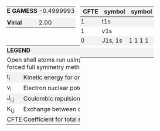 <div class="grid-wrapper" id="integrals-table-1">

<div id="table1">

|              |            |
| ------------ | ---------- |
| **E GAMESS** | -0.4999993 |
|              |            |
| **Virial**   | 2.00       |

<table style="margin-top: 3rem">
<tr>
  <td colspan="2">
    <b>LEGEND</b>
  </td>
</tr>
<tr>
  <td colspan="2">
    Open shell atoms run using a <br>forced full symmetry method in GAMESS
  </td>
</tr>
<tr>
  <td>t<sub>i</sub></td> <td> Kinetic energy for orbital</td>
</tr>
<tr>
  <td>v<sub>i</sub></td> <td>Electron nuclear potential energy for orbital i</td>
</tr>
<tr>
  <td>J<sub>i,j</sub></td>	<td>Coulombic repulsion between orbitals i and j</td>
</tr>
<tr>
  <td>K<sub>i,j</sub></td>  <td>Exchange between orbitals i and j</td>
</tr>
<tr>
  <td>CFTE</td> <td>Coefficient for total energy</td>
</tr>
</table>

</div>

<div id="table2">

| CFTE | symbol  | symbol  | value      | result     |
| ---- | ------- | ------- | ---------- | ---------- |
| 1    | t1s     |         | 0.4999979  | 0.4999979  |
| 1    | v1s     |         | -0.9999972 | -0.9999972 |
| 0    | J1s, 1s | 1 1 1 1 | 0.6249991  | 0.0000000  |
|      |         |         |            |            |
|      |         |         | **E sum**  | -0.4999993 |

</div>

</div>

<style>
  .grid-wrapper {
    display: grid;
    grid-row: auto auto;
    grid-template-columns: 40% 40%;
  }
  td {
    white-space: nowrap;
    padding-left: 2px;
    padding-right: 2px;
  }
  tr:nth-child(odd) {
    background-color: #f2f2f2;
  }
</style>
